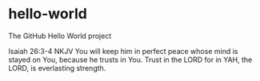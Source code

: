 # hello-world
The GitHub Hello World project

Isaiah 26:3-4 NKJV
You will keep him in perfect peace whose mind is stayed on You, because he trusts in You.
Trust in the LORD for in YAH, the LORD, is everlasting strength.
